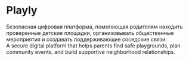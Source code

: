 # Playly
Безопасная цифровая платформа, помогающая родителям находить проверенные детские площадки, организовывать общественные мероприятия и создавать поддерживающие соседские связи.<br>
A secure digital platform that helps parents find safe playgrounds, plan community events, and build supportive neighborhood relationships.
